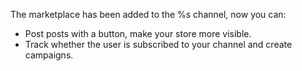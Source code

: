 The marketplace has been added to the %s channel, now you can:
- Post posts with a button, make your store more visible.
- Track whether the user is subscribed to your channel and create campaigns.
